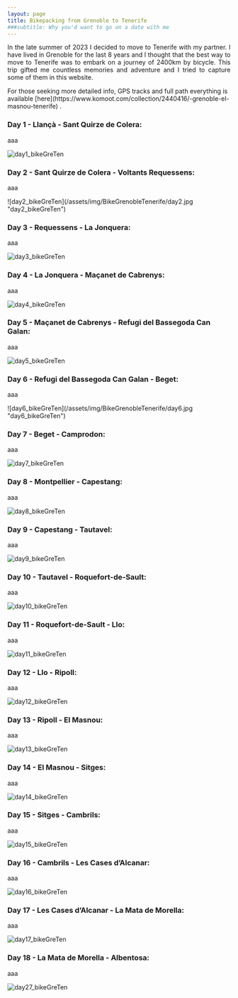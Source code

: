 ```yaml
---
layout: page
title: Bikepacking from Grenoble to Tenerife
###subtitle: Why you'd want to go on a date with me
---
```


<p align="justify">  In the late summer of 2023 I decided to move to Tenerife with my partner. I have lived in Grenoble for the last 8 years and I thought that the best way to move to Tenerife was to embark on a journey of 2400km by bicycle. This trip gifted me countless memories and adventure and I tried to capture some of them in this website. </p> For those seeking more detailed info, GPS tracks and full path everything is available  [here](https://www.komoot.com/collection/2440416/-grenoble-el-masnou-tenerife) .

### Day 1 - Llançà - Sant Quirze de Colera:


<p align="justify">aaa </p>

![day1_bikeGreTen](/assets/img/BikeGrenobleTenerife/day1.jpg "day1_bikeGreTen")


###  Day 2 - Sant Quirze de Colera - Voltants Requessens:

<p align="justify">aaa </p>
![day2_bikeGreTen](/assets/img/BikeGrenobleTenerife/day2.jpg "day2_bikeGreTen")


###  Day 3 - Requessens - La Jonquera:
<p align="justify">aaa </p>


![day3_bikeGreTen](/assets/img/BikeGrenobleTenerife/day3.jpg "day3_bikeGreTen")


###   Day 4 - La Jonquera - Maçanet de Cabrenys:

<p align="justify">aaa </p>

![day4_bikeGreTen](/assets/img/BikeGrenobleTenerife/day4.jpg "day4_bikeGreTen")


###   Day 5 - Maçanet de Cabrenys - Refugi del Bassegoda Can Galan:

<p align="justify">aaa </p>

![day5_bikeGreTen](/assets/img/BikeGrenobleTenerife/day5.jpg "day5_bikeGreTen")


###   Day 6 - Refugi del Bassegoda Can Galan - Beget:
<p align="justify">aaa </p>
![day6_bikeGreTen](/assets/img/BikeGrenobleTenerife/day6.jpg "day6_bikeGreTen")


###   Day 7 - Beget - Camprodon:
<p align="justify">aaa </p>


![day7_bikeGreTen](/assets/img/BikeGrenobleTenerife/day7.jpg "day7_bikeGreTen")



###   Day 8 - Montpellier - Capestang:
<p align="justify">aaa </p>

![day8_bikeGreTen](/assets/img/BikeGrenobleTenerife/day8.jpg "day8_bikeGreTen")




###   Day 9 - Capestang - Tautavel:
<p align="justify">aaa </p>

![day9_bikeGreTen](/assets/img/BikeGrenobleTenerife/day9.jpg "day9_bikeGreTen")

###   Day 10 - Tautavel - Roquefort-de-Sault:
<p align="justify">aaa </p>


![day10_bikeGreTen](/assets/img/BikeGrenobleTenerife/day10.jpg "day10_bikeGreTen")

###   Day 11 - Roquefort-de-Sault - Llo:
<p align="justify">aaa </p>


![day11_bikeGreTen](/assets/img/BikeGrenobleTenerife/day11.jpg "day11_bikeGreTen")


###   Day 12 - Llo - Ripoll:
<p align="justify">aaa </p>

![day12_bikeGreTen](/assets/img/BikeGrenobleTenerife/day12.jpg "day12_bikeGreTen")







###   Day 13 - Ripoll - El Masnou:
<p align="justify">aaa </p>


![day13_bikeGreTen](/assets/img/BikeGrenobleTenerife/day13.jpg "day13_bikeGreTen")




###   Day 14 - El Masnou - Sitges:
<p align="justify">aaa </p>

![day14_bikeGreTen](/assets/img/BikeGrenobleTenerife/day14.jpg "day14_bikeGreTen")


###   Day 15 - Sitges - Cambrils:
<p align="justify">aaa </p>


![day15_bikeGreTen](/assets/img/BikeGrenobleTenerife/day15.jpg "day15_bikeGreTen")




###   Day 16 - Cambrils - Les Cases d’Alcanar:
<p align="justify">aaa </p>

![day16_bikeGreTen](/assets/img/BikeGrenobleTenerife/day16.jpg "day16_bikeGreTen")







###   Day 17 - Les Cases d’Alcanar - La Mata de Morella:
<p align="justify">aaa </p>


![day17_bikeGreTen](/assets/img/BikeGrenobleTenerife/day17.jpg "day17_bikeGreTen")







###   Day 18 - La Mata de Morella - Albentosa:
<p align="justify">aaa </p>






![day27_bikeGreTen](/assets/img/BikeGrenobleTenerife/day27.jpg "day27_bikeGreTen")
